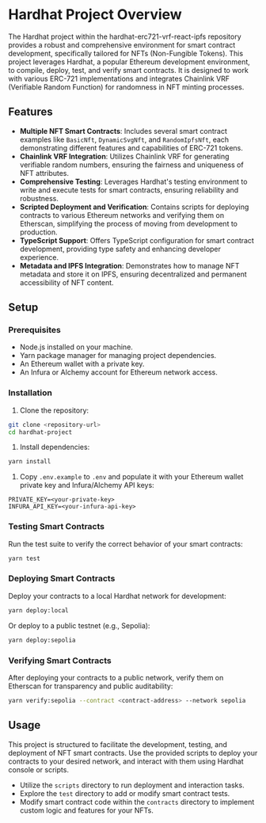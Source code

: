 # Hardhat Project Overview

The Hardhat project within the hardhat-erc721-vrf-react-ipfs repository provides a robust and comprehensive environment for smart contract development, specifically tailored for NFTs (Non-Fungible Tokens). This project leverages Hardhat, a popular Ethereum development environment, to compile, deploy, test, and verify smart contracts. It is designed to work with various ERC-721 implementations and integrates Chainlink VRF (Verifiable Random Function) for randomness in NFT minting processes.

## Features

- **Multiple NFT Smart Contracts**: Includes several smart contract examples like `BasicNft`, `DynamicSvgNft`, and `RandomIpfsNft`, each demonstrating different features and capabilities of ERC-721 tokens.
- **Chainlink VRF Integration**: Utilizes Chainlink VRF for generating verifiable random numbers, ensuring the fairness and uniqueness of NFT attributes.
- **Comprehensive Testing**: Leverages Hardhat's testing environment to write and execute tests for smart contracts, ensuring reliability and robustness.
- **Scripted Deployment and Verification**: Contains scripts for deploying contracts to various Ethereum networks and verifying them on Etherscan, simplifying the process of moving from development to production.
- **TypeScript Support**: Offers TypeScript configuration for smart contract development, providing type safety and enhancing developer experience.
- **Metadata and IPFS Integration**: Demonstrates how to manage NFT metadata and store it on IPFS, ensuring decentralized and permanent accessibility of NFT content.

## Setup

### Prerequisites

- Node.js installed on your machine.
- Yarn package manager for managing project dependencies.
- An Ethereum wallet with a private key.
- An Infura or Alchemy account for Ethereum network access.

### Installation

1. Clone the repository:

```bash
git clone <repository-url>
cd hardhat-project

```

1. Install dependencies:

```bash
yarn install

```

1. Copy `.env.example` to `.env` and populate it with your Ethereum wallet private key and Infura/Alchemy API keys:

```
PRIVATE_KEY=<your-private-key>
INFURA_API_KEY=<your-infura-api-key>

```

### Testing Smart Contracts

Run the test suite to verify the correct behavior of your smart contracts:

```bash
yarn test

```

### Deploying Smart Contracts

Deploy your contracts to a local Hardhat network for development:

```bash
yarn deploy:local

```

Or deploy to a public testnet (e.g., Sepolia):

```bash
yarn deploy:sepolia

```

### Verifying Smart Contracts

After deploying your contracts to a public network, verify them on Etherscan for transparency and public auditability:

```bash
yarn verify:sepolia --contract <contract-address> --network sepolia

```

## Usage

This project is structured to facilitate the development, testing, and deployment of NFT smart contracts. Use the provided scripts to deploy your contracts to your desired network, and interact with them using Hardhat console or scripts.

- Utilize the `scripts` directory to run deployment and interaction tasks.
- Explore the `test` directory to add or modify smart contract tests.
- Modify smart contract code within the `contracts` directory to implement custom logic and features for your NFTs.